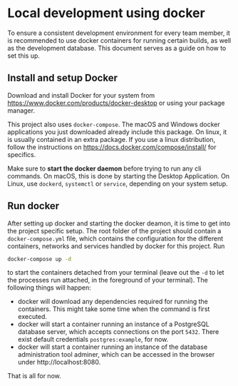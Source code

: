 # Local development using docker

To ensure a consistent development environment for every team member,
it is recommended to use docker containers for running certain builds,
as well as the development database. This document serves as a guide
on how to set this up.

## Install and setup Docker

Download and install Docker for your system from
https://www.docker.com/products/docker-desktop or using your package
manager.

This project also uses `docker-compose`. The macOS and Windows docker
applications you just downloaded already include this package. On
linux, it is usually contained in an extra package. If you use a linux
distribution, follow the instructions on
https://docs.docker.com/compose/install/ for specifics.

Make sure to **start the docker daemon** before trying to run any cli
commands. On macOS, this is done by starting the Desktop Application.
On Linux, use `dockerd`, `systemctl` or `service`, depending on your
system setup.

## Run docker

After setting up docker and starting the docker deamon, it is time to
get into the project specific setup. The root folder of the project
should contain a `docker-compose.yml` file, which contains the
configuration for the different containers, networks and services
handled by docker for this project. Run

```sh
docker-compose up -d
```

to start the containers detached from your terminal (leave out the
`-d` to let the processes run attached, in the foreground of your
terminal). The following things will happen:

* docker will download any dependencies required for running the
  containers. This might take some time when the command is first
  executed.
* docker will start a container running an instance of a
  PostgreSQL database server, which accepts connections on the port
  `5432`. There exist default credentials `postgres:example`, for now.
* docker will start a container running an instance of the database
  administration tool adminer, which can be accessed in the browser
  under http://localhost:8080.

That is all for now.

